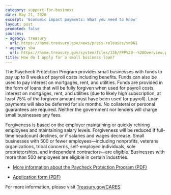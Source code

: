 ```yaml
---
category: support-for-business
date: May 21, 2020
excerpt: 'Economic impact payments: What you need to know'
layout: post
promoted: false
sources:
- agency: treasury
  url: https://home.treasury.gov/news/press-releases/sm961
- agency: sba
  url: https://home.treasury.gov/system/files/136/PPP%20--%20Overview.pdf
title: How do I apply for a small business loan?
---
```


The Paycheck Protection Program provides small businesses with funds to pay up to 8 weeks of payroll costs including benefits. Funds can also be used to pay interest on mortgages, rent, and utilities. Funds are provided in the form of loans that will be fully forgiven when used for payroll costs, interest on mortgages, rent, and utilities (due to likely high subscription, at least 75% of the forgiven amount must have been used for payroll). Loan payments will also be deferred for six months. No collateral or personal guarantees are required. Neither the government nor lenders will charge small businesses any fees.

Forgiveness is based on the employer maintaining or quickly rehiring employees and maintaining salary levels. Forgiveness will be reduced if full-time headcount declines, or if salaries and wages decrease. Small businesses with 500 or fewer employees—including nonprofits, veterans organizations, tribal concerns, self-employed individuals, sole proprietorships, and independent contractors—are eligible. Businesses with more than 500 employees are eligible in certain industries.

- [More information about the Paycheck Protection Program (PDF)](https://home.treasury.gov/system/files/136/PPP%20--%20Overview.pdf)

- [Application form (PDF)](https://home.treasury.gov/system/files/136/Paycheck-Protection-Program-Application-3-30-2020-v3.pdf)

For more information, please visit [Treasury.gov/CARES](https://www.treasury.gov/CARES).